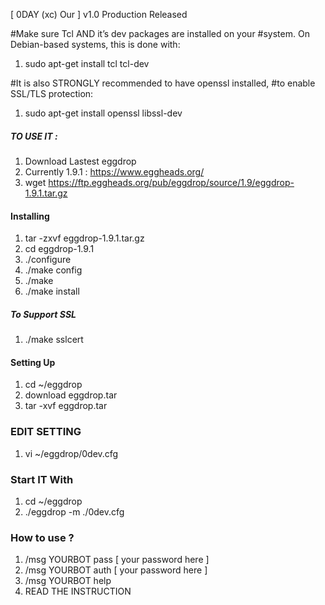 [ 0DAY (xc) Our ] v1.0  Production Released 

#Make sure Tcl AND it’s dev packages are installed on your #system. On Debian-based systems, this is done with:

1. sudo apt-get install tcl tcl-dev

#It is also STRONGLY recommended to have openssl installed, #to enable SSL/TLS protection:

1. sudo apt-get install openssl libssl-dev

##### TO USE IT :
1. Download Lastest eggdrop
2. Currently 1.9.1 : https://www.eggheads.org/
3. wget https://ftp.eggheads.org/pub/eggdrop/source/1.9/eggdrop-1.9.1.tar.gz

#### Installing
1. tar -zxvf eggdrop-1.9.1.tar.gz
2. cd eggdrop-1.9.1
3. ./configure
4. ./make config
5. ./make 
6. ./make install

##### To Support SSL
1. ./make sslcert

#### Setting Up
1. cd ~/eggdrop
2. download eggdrop.tar
3. tar -xvf eggdrop.tar



### EDIT SETTING ###

1. vi ~/eggdrop/0dev.cfg

### Start IT With
1. cd ~/eggdrop
2. ./eggdrop -m ./0dev.cfg

### How to use ?
1. /msg YOURBOT pass [ your password here ]
2. /msg YOURBOT auth [ your password here ]
3. /msg YOURBOT help
4. READ THE INSTRUCTION





